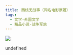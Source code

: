 ```yaml
---
title: 西线无战事（同名电影原著）
tags:
  - 文学-外国文学
  - 精品小说-战争军旅
---
```


![](https://cdn.weread.qq.com/weread/cover/26/YueWen_35458083/s_YueWen_35458083.jpg)

undefined